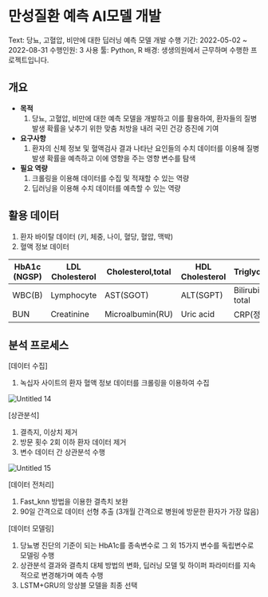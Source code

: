 # 만성질환 예측 AI모델 개발

Text: 당뇨, 고혈압, 비만에 대한 딥러닝 예측 모델 개발
수행 기간: 2022-05-02 ~ 2022-08-31
수행인원: 3
사용 툴: Python, R
배경: 생생의원에서 근무하며 수행한 프로젝트입니다.

## 개요

- **목적**
    1. 당뇨, 고혈압, 비만에 대한 예측 모델을 개발하고 이를 활용하여, 환자들의 질병 발생 확률을 낮추기 위한 맞춤 처방을 내려 국민 건강 증진에 기여
- **요구사항**
    1. 환자의 신체 정보 및 혈액검사 결과 나타난 요인들의 수치 데이터를 이용해 질병 발생 확률을 예측하고 이에 영향을 주는 영향 변수를 탐색
- **필요 역량**
    1. 크롤링을 이용해 데이터를 수집 및 적재할 수 있는 역량
    2. 딥러닝을 이용해 수치 데이터를 예측할 수 있는 역량

## 활용 데이터

1. 환자 바이탈 데이터 (키, 체중, 나이, 혈당, 혈압, 맥박)
2. 혈액 정보 데이터

| HbA1c (NGSP) | LDL Cholesterol | Cholesterol,total | HDL Cholesterol | Triglyceride |
| --- | --- | --- | --- | --- |
| WBC(B) | Lymphocyte | AST(SGOT) | ALT(SGPT) | Bilirubin, total |
| BUN | Creatinine | Microalbumin(RU) | Uric acid | CRP(정량) |

## 분석 프로세스

[데이터 수집]

1. 녹십자 사이트의 환자 혈액 정보 데이터를 크롤링을 이용하여 수집

![Untitled 14](https://github.com/user-attachments/assets/f7d60bd3-3631-4bed-86b0-238354da56df)

[상관분석]

1. 결측지, 이상치 제거
2. 방문 횟수 2회 이하 환자 데이터 제거
3. 변수 데이터 간 상관분석 수행

![Untitled 15](https://github.com/user-attachments/assets/1e6eff89-f7af-4f3d-b023-ef6c9c8b87d7)

[데이터 전처리]

1. Fast_knn 방법을 이용한 결측치 보완
2. 90일 간격으로 데이터 선형 추출 (3개월 간격으로 병원에 방문한 환자가 가장 많음)

[데이터 모델링]

1. 당뇨병 진단의 기준이 되는 HbA1c를 종속변수로 그 외 15가지 변수를 독립변수로 모델링 수행
2. 상관분석 결과와 결측치 대체 방법의 변화, 딥러닝 모델 및 하이퍼 파라미터를 지속적으로 변경해가며 예측 수행
3. LSTM+GRU의 앙상블 모델을 최종 선택
